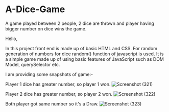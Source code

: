 # A-Dice-Game
A game played between 2 people, 2 dice are thrown and player having bigger number on dice wins the game.

Hello,

In this project front end is made up of basic HTML and CSS.
For random generation of numbers for dice random() function of javascript is used.
It is a simple game made up of using basic features of JavaScript such as DOM Model, querySelector etc.

I am providing some snapshots of game:-


Player 1 dice has greater number, so player 1 won.
![Screenshot (321)](https://user-images.githubusercontent.com/65479359/143762890-46353732-4862-4c06-8715-3e603ccd7b33.png)

Player 2 dice has greater number, so player 2 won.
![Screenshot (322)](https://user-images.githubusercontent.com/65479359/143762891-292fd461-a98b-42b6-8872-b5317e4a4530.png)

Both player got same number so it's a Draw.
![Screenshot (323)](https://user-images.githubusercontent.com/65479359/143762892-70b95398-f66f-45c4-b181-4c1fde95845d.png)
